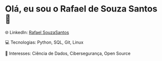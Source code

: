 # Olá, eu sou o Rafael de Souza Santos 👋

🌐 LinkedIn: [Rafael SouzaSantos](https://www.linkedin.com/in/rafael-souzasantos)

💻 Tecnologias: Python, SQL, Git, Linux

🚀 Interesses: Ciência de Dados, Cibersegurança, Open Source
